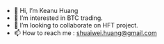 - 👋 Hi, I’m Keanu Huang
- 👀 I’m interested in BTC trading.
- 💞️ I’m looking to collaborate on HFT project.
- 📫 How to reach me : shuaiwei.huang@gmail.com
